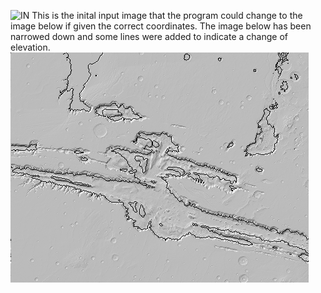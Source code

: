 ![IN](MolaInput.png)
	This is the inital input image that the program could change to the image below 
	if given the correct coordinates. The image below has been narrowed down and 
	some lines were added to indicate a change of elevation.
![out](MolaOut.png)

